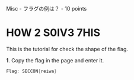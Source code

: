 Misc - フラグの例は？ - 10 points

# H0W 2 S0lV3 7HIS

This is the tutorial for check the shape of the flag.  

**1**\. Copy the flag in the page and enter it.

```c
Flag: SECCON{reiwa}
```
